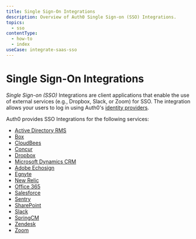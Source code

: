 ```yaml
---
title: Single Sign-On Integrations
description: Overview of Auth0 Single Sign-on (SSO) Integrations.
topics:
  - sso
contentType:
  - how-to
  - index
useCase: integrate-saas-sso
---
```


# Single Sign-On Integrations

<dfn data-key="single-sign-on">Single Sign-on (SSO)</dfn> Integrations are client applications that enable the use of external services (e.g., Dropbox, Slack, or Zoom) for SSO. The integration allows your users to log in using Auth0's [identity providers](/identityproviders).

Auth0 provides SSO Integrations for the following services:

- [Active Directory RMS](/integrations/sso/ad-rms)
- [Box](/integrations/sso/box)
- [CloudBees](/integrations/sso/cloudbees)
- [Concur](/integrations/sso/concur)
- [Dropbox](/integrations/sso/dropbox)
- [Microsoft Dynamics CRM](/integrations/sso/dynamics-crm)
- [Adobe Echosign](/integrations/sso/echosign)
- [Egnyte](/integrations/sso/egnyte)
- [New Relic](/integrations/sso/new-relic)
- [Office 365](/integrations/sso/office-365)
- [Salesforce](/integrations/sso/salesforce)
- [Sentry](/integrations/sso/sentry)
- [SharePoint](/integrations/sso/sharepoint)
- [Slack](/integrations/sso/slack)
- [SpringCM](/integrations/sso/springcm)
- [Zendesk](/integrations/sso/zendesk)
- [Zoom](/integrations/sso/zoom)